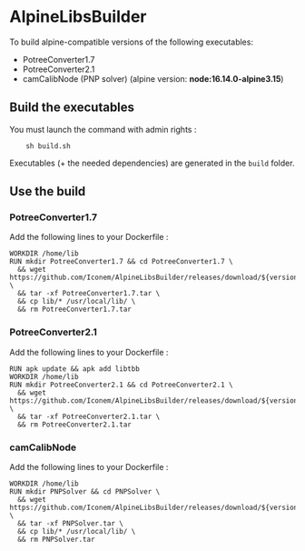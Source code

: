 # AlpineLibsBuilder

To build alpine-compatible versions of the following executables:
- PotreeConverter1.7
- PotreeConverter2.1
- camCalibNode (PNP solver)
(alpine version: **node:16.14.0-alpine3.15**) 

## Build the executables
You must launch the command with admin rights :
```
	sh build.sh
```
Executables (+ the needed dependencies) are generated in the `build` folder.

## Use the build

### PotreeConverter1.7
Add the following lines to your Dockerfile :
```
WORKDIR /home/lib
RUN mkdir PotreeConverter1.7 && cd PotreeConverter1.7 \
  && wget https://github.com/Iconem/AlpineLibsBuilder/releases/download/${version}/PotreeConverter1.7.tar \
  && tar -xf PotreeConverter1.7.tar \
  && cp lib/* /usr/local/lib/ \
  && rm PotreeConverter1.7.tar
```


### PotreeConverter2.1
Add the following lines to your Dockerfile :
```
RUN apk update && apk add libtbb
WORKDIR /home/lib
RUN mkdir PotreeConverter2.1 && cd PotreeConverter2.1 \
  && wget https://github.com/Iconem/AlpineLibsBuilder/releases/download/${version}/PotreeConverter2.1.tar \
  && tar -xf PotreeConverter2.1.tar \
  && rm PotreeConverter2.1.tar
```

### camCalibNode
Add the following lines to your Dockerfile :
```
WORKDIR /home/lib
RUN mkdir PNPSolver && cd PNPSolver \
  && wget https://github.com/Iconem/AlpineLibsBuilder/releases/download/${version}/PNPSolver.tar \
  && tar -xf PNPSolver.tar \
  && cp lib/* /usr/local/lib/ \
  && rm PNPSolver.tar
```
